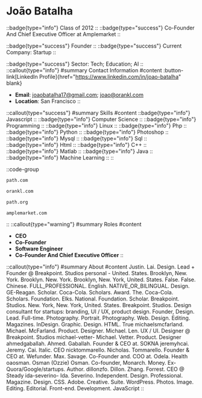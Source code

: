 # João Batalha
::badge{type="info"}
Class of 2012
::
::badge{type="success"}
Co-Founder And Chief Executive Officer at Amplemarket
::

::badge{type="success"}
Founder
::
::badge{type="success"}
Current Company: Startup
::

::badge{type="success"}
Sector: Tech; Education; AI
::
::callout{type="info"}
#summary
Contact Information
#content
:button-link[LinkedIn Profile]{href="https://www.linkedin.com/in/joao-batalha" blank}
- **Email**: joaobatalha17@gmail.com; joao@orankl.com
- **Location**: San Francisco
::

::callout{type="success"}
#summary
Skills
#content
::badge{type="info"}
Javascript
::
::badge{type="info"}
Computer Science
::
::badge{type="info"}
Programming
::
::badge{type="info"}
Linux
::
::badge{type="info"}
Php
::
::badge{type="info"}
Python
::
::badge{type="info"}
Photoshop
::
::badge{type="info"}
Mysql
::
::badge{type="info"}
Sql
::
::badge{type="info"}
Html
::
::badge{type="info"}
C++
::
::badge{type="info"}
Matlab
::
::badge{type="info"}
Java
::
::badge{type="info"}
Machine Learning
::
::

::code-group
```bash [Path]
path.com
```
```bash [Orankl]
orankl.com
```
```bash [PATH]
path.org
```
```bash [Amplemarket]
amplemarket.com
```
::
::callout{type="warning"}
#summary
Roles
#content
- **CEO**
- **Co-Founder**
- **Software Engineer**
- **Co-Founder And Chief Executive Officer**
::

::callout{type="info"}
#summary
About
#content
Justin. Lai. Design. Lead + Founder @ Breakpoint. Studios personal - United. States. Brooklyn, New. York. Brooklyn. New. York. Brooklyn, New. York, United. States. False. False. Chinese. FULL_PROFESSIONAL. English. NATIVE_OR_BILINGUAL. Design. GE-Reagan. Scholar. Coca-Cola. Scholars. Award. The. Coca-Cola. Scholars. Foundation. Elks. National. Foundation. Scholar. Breakpoint. Studios. New. York, New. York, United. States. Breakpoint. Studios. Design consultant for startups: branding, UI / UX, product design. Founder, Design. Lead. Full-time. Photography. Portrait. Photography. Web. Design. Editing. Magazines. InDesign. Graphic. Design. HTML. True michaelsmcfarland. Michael. McFarland. Product. Designer. Michael. Len. UX / UI. Designer @ Breakpoint. Studios michael-vetter- Michael. Vetter. Product. Designer ahmedgaballah. Ahmed. Gaballah. Founder & CEO at. SOKNA jeremyhcai. Jeremy. Cai. Italic. CEO nicktommarello. Nicholas. Tommarello. Founder & CEO at. Wefunder. Max. Savage. Co-Founder and. COO at. Odela. Health oaosman. Osman (Ozzie) Osman. Co-founder, Monarch. Money. Ex-Quora/Google/startups. Author. dillonzfo. Dillon. Zhang. Forrest. CEO @ Steady ida-severino- Ida. Severino. Independent. Design. Professional. Magazine. Design. CSS. Adobe. Creative. Suite. WordPress. Photos. Image. Editing. Editorial. Front-end. Development. JavaScript
::
